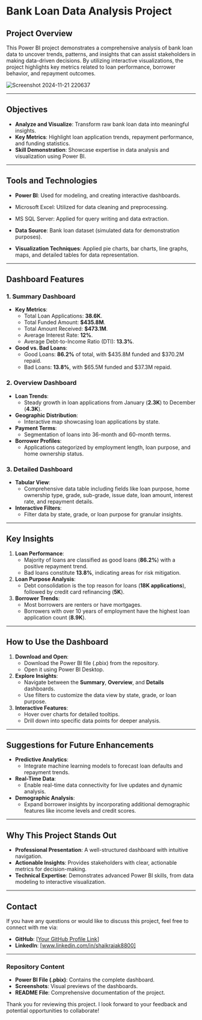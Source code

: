 # Bank Loan Data Analysis Project

## Project Overview
This Power BI project demonstrates a comprehensive analysis of bank loan data to uncover trends, patterns, and insights that can assist stakeholders in making data-driven decisions. By utilizing interactive visualizations, the project highlights key metrics related to loan performance, borrower behavior, and repayment outcomes.

![Screenshot 2024-11-21 220637](https://github.com/user-attachments/assets/4867a4a8-9c9c-4dad-b144-9c85cb51aaca)







---

## Objectives
- **Analyze and Visualize**: Transform raw bank loan data into meaningful insights.
- **Key Metrics**: Highlight loan application trends, repayment performance, and funding statistics.
- **Skill Demonstration**: Showcase expertise in data analysis and visualization using Power BI.

---

## Tools and Technologies
- **Power BI**: Used for  modeling, and creating interactive dashboards.
- Microsoft Excel: Utilized for data cleaning and preprocessing.
- MS SQL Server: Applied for query writing and data extraction.
 
- **Data Source**: Bank loan dataset (simulated data for demonstration purposes).
- **Visualization Techniques**: Applied pie charts, bar charts, line graphs, maps, and detailed tables for data representation.

---

## Dashboard Features
### 1. **Summary Dashboard**
- **Key Metrics**:
  - Total Loan Applications: **38.6K**.
  - Total Funded Amount: **$435.8M**.
  - Total Amount Received: **$473.1M**.
  - Average Interest Rate: **12%**.
  - Average Debt-to-Income Ratio (DTI): **13.3%**.
- **Good vs. Bad Loans**:
  - Good Loans: **86.2%** of total, with $435.8M funded and $370.2M repaid.
  - Bad Loans: **13.8%**, with $65.5M funded and $37.3M repaid.

### 2. **Overview Dashboard**
- **Loan Trends**:
  - Steady growth in loan applications from January (**2.3K**) to December (**4.3K**).
- **Geographic Distribution**:
  - Interactive map showcasing loan applications by state.
- **Payment Terms**:
  - Segmentation of loans into 36-month and 60-month terms.
- **Borrower Profiles**:
  - Applications categorized by employment length, loan purpose, and home ownership status.

### 3. **Detailed Dashboard**
- **Tabular View**:
  - Comprehensive data table including fields like loan purpose, home ownership type, grade, sub-grade, issue date, loan amount, interest rate, and repayment details.
- **Interactive Filters**:
  - Filter data by state, grade, or loan purpose for granular insights.

---

## Key Insights
1. **Loan Performance**:
   - Majority of loans are classified as good loans (**86.2%**) with a positive repayment trend.
   - Bad loans constitute **13.8%**, indicating areas for risk mitigation.
2. **Loan Purpose Analysis**:
   - Debt consolidation is the top reason for loans (**18K applications**), followed by credit card refinancing (**5K**).
3. **Borrower Trends**:
   - Most borrowers are renters or have mortgages.
   - Borrowers with over 10 years of employment have the highest loan application count (**8.9K**).

---

## How to Use the Dashboard
1. **Download and Open**:
   - Download the Power BI file (.pbix) from the repository.
   - Open it using Power BI Desktop.
2. **Explore Insights**:
   - Navigate between the **Summary**, **Overview**, and **Details** dashboards.
   - Use filters to customize the data view by state, grade, or loan purpose.
3. **Interactive Features**:
   - Hover over charts for detailed tooltips.
   - Drill down into specific data points for deeper analysis.

---

## Suggestions for Future Enhancements
- **Predictive Analytics**:
   - Integrate machine learning models to forecast loan defaults and repayment trends.
- **Real-Time Data**:
   - Enable real-time data connectivity for live updates and dynamic analysis.
- **Demographic Analysis**:
   - Expand borrower insights by incorporating additional demographic features like income levels and credit scores.

---

## Why This Project Stands Out
- **Professional Presentation**: A well-structured dashboard with intuitive navigation.
- **Actionable Insights**: Provides stakeholders with clear, actionable metrics for decision-making.
- **Technical Expertise**: Demonstrates advanced Power BI skills, from data modeling to interactive visualization.

---

## Contact
If you have any questions or would like to discuss this project, feel free to connect with me via:
- **GitHub**: [[Your GitHub Profile Link](https://github.com/Rajak8800)]
- **LinkedIn**: [www.linkedin.com/in/shaikrajak8800]

---

### Repository Content
- **Power BI File (.pbix)**: Contains the complete dashboard.
- **Screenshots**: Visual previews of the dashboards.
- **README File**: Comprehensive documentation of the project.

Thank you for reviewing this project. I look forward to your feedback and potential opportunities to collaborate!

